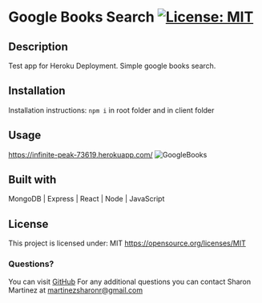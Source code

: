 # Google Books Search   [![License: MIT](https://img.shields.io/badge/License-MIT-yellow.svg)](https://opensource.org/licenses/MIT)

  ## Description
  Test app for Heroku Deployment.
  Simple google books search.
 
  ## Installation
  Installation instructions: `npm i` in root folder and in client folder

  ## Usage 
  https://infinite-peak-73619.herokuapp.com/
  ![GoogleBooks](https://user-images.githubusercontent.com/30086519/116628280-40104d80-a8fb-11eb-8c5b-6be0eba664ee.png)

  ## Built with
  MongoDB | Express | React | Node | JavaScript

  ## License 
  This project is licensed under: MIT https://opensource.org/licenses/MIT

  ### Questions?
  You can visit [GitHub](https://github.com/sharon1106)
  For any additional questions you can contact Sharon Martinez at <martinezsharonr@gmail.com>
